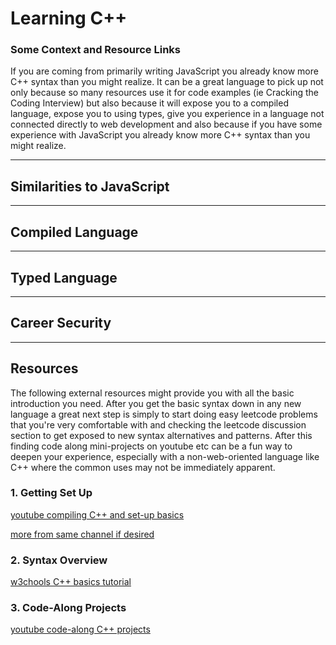 # Learning C++

### Some Context and Resource Links

If you are coming from primarily writing JavaScript you already know more C++ syntax than you might realize. It can be a great language to pick up not only because so many resources use it for code examples (ie Cracking the Coding Interview) but also because it will expose you to a compiled language, expose you to using types, give you experience in a language not connected directly to web development and also because if you have some experience with JavaScript you already know more C++ syntax than you might realize.

---

## Similarities to JavaScript

--- 

## Compiled Language

---

## Typed Language

---

## Career Security

---

## Resources

The following external resources might provide you with all the basic introduction you need. After you get the basic syntax down in any new language a great next step is simply to start doing easy leetcode problems that you're very comfortable with and checking the leetcode discussion section to get exposed to new syntax alternatives and patterns. After this finding code along mini-projects on youtube etc can be a fun way to deepen your experience, especially with a non-web-oriented language like C++ where the common uses may not be immediately apparent.

### 1. Getting Set Up

[youtube compiling C++ and set-up basics](https://www.youtube.com/watch?v=lPd13fsU-CQ)

[more from same channel if desired](https://www.youtube.com/playlist?list=PLzMcBGfZo4-lmGC8VW0iu6qfMHjy7gLQ3)

### 2. Syntax Overview

[w3chools C++ basics tutorial](https://www.w3schools.com/cpp/default.asp)

### 3. Code-Along Projects

[youtube code-along C++ projects](https://www.youtube.com/playlist?list=PLrOv9FMX8xJE8NgepZR1etrsU63fDDGxO)
